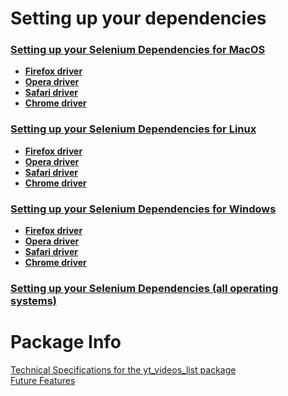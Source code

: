 # Setting up your dependencies
### [Setting up your Selenium Dependencies for MacOS](./allDependencies.md#macos)
- **[Firefox driver](./allDependencies.md#geckodriver-firefoxdriver)**
- **[Opera driver](./allDependencies.md#operadriver)**
- **[Safari driver](./allDependencies.md#safaridriver)**
- **[Chrome driver](./allDependencies.md#chromedriver)**
### [Setting up your Selenium Dependencies for Linux](./allDependencies.md#linux)
- **[Firefox driver](./allDependencies.md#geckodriver-firefoxdriver-1)**
- **[Opera driver](./allDependencies.md#operadriver-1)**
- **[Safari driver](./allDependencies.md#safaridriver-1)**
- **[Chrome driver](./allDependencies.md#chromedriver-1)**
### [Setting up your Selenium Dependencies for Windows](./allDependencies.md#windows)
- **[Firefox driver](./allDependencies.md#geckodriver-firefoxdriver-2)**
- **[Opera driver](./allDependencies.md#operadriver-2)**
- **[Safari driver](./allDependencies.md#safaridriver-2)**
- **[Chrome driver](./allDependencies.md#chromedriver-2)**
### [Setting up your Selenium Dependencies (all operating systems)](./allDependencies.md)

# Package Info
[Technical Specifications for the yt_videos_list package](./technicalSpecifications.md)
<br>[Future Features](./futureFeatures.md)
